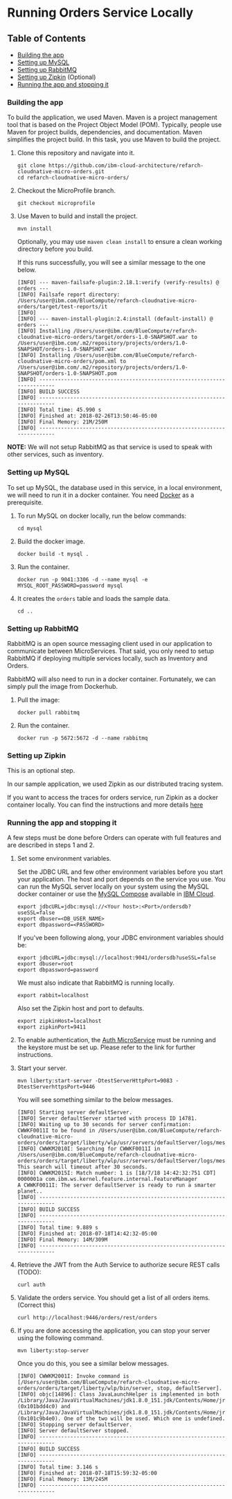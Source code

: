 # Running Orders Service Locally

## Table of Contents

* [Building the app](#building-the-app)
* [Setting up MySQL](#setting-up-mysql)
* [Setting up RabbitMQ](#setting-up-rabbitmq) 
* [Setting up Zipkin](#setting-up-zipkin) (Optional)
* [Running the app and stopping it](#running-the-app-and-stopping-it)

### Building the app

To build the application, we used Maven. Maven is a project management tool that is based on the Project Object Model (POM). 
Typically, people use Maven for project builds, dependencies, and documentation. Maven simplifies the project build. 
In this task, you use Maven to build the project.

1. Clone this repository and navigate into it.

   ```
   git clone https://github.com/ibm-cloud-architecture/refarch-cloudnative-micro-orders.git
   cd refarch-cloudnative-micro-orders/
   ```

2. Checkout the MicroProfile branch.

   ```
   git checkout microprofile
   ```

3. Use Maven to build and install the project.

   ```
   mvn install
   ```
   
   Optionally, you may use `maven clean install` to ensure a clean working directory before you build.
   
   If this runs successfully, you will see a similar message to the one below. 
   
    ```
    [INFO] --- maven-failsafe-plugin:2.18.1:verify (verify-results) @ orders ---
    [INFO] Failsafe report directory: /Users/user@ibm.com/BlueCompute/refarch-cloudnative-micro-orders/target/test-reports/it
    [INFO] 
    [INFO] --- maven-install-plugin:2.4:install (default-install) @ orders ---
    [INFO] Installing /Users/user@ibm.com/BlueCompute/refarch-cloudnative-micro-orders/target/orders-1.0-SNAPSHOT.war to /Users/user@ibm.com/.m2/repository/projects/orders/1.0-SNAPSHOT/orders-1.0-SNAPSHOT.war
    [INFO] Installing /Users/user@ibm.com/BlueCompute/refarch-cloudnative-micro-orders/pom.xml to /Users/user@ibm.com/.m2/repository/projects/orders/1.0-SNAPSHOT/orders-1.0-SNAPSHOT.pom
    [INFO] ------------------------------------------------------------------------
    [INFO] BUILD SUCCESS
    [INFO] ------------------------------------------------------------------------
    [INFO] Total time: 45.990 s
    [INFO] Finished at: 2018-02-26T13:50:46-05:00
    [INFO] Final Memory: 21M/250M
    [INFO] ------------------------------------------------------------------------
    ```

**NOTE:** We will not setup RabbitMQ as that service is used to speak with other services, such as inventory.

### Setting up MySQL

To set up MySQL, the database used in this service, in a local environment, we will need to run it in a docker container. 
You need [Docker](https://www.docker.com/) as a prerequisite.

1. To run MySQL on docker locally, run the below commands:

    ```
    cd mysql
    ```

2. Build the docker image.

    ```
    docker build -t mysql .
    ```

3. Run the container.

    ```
    docker run -p 9041:3306 -d --name mysql -e MYSQL_ROOT_PASSWORD=password mysql
    ```


4. It creates the `orders` table and loads the sample data.

    ```
    cd ..
    ```

### Setting up RabbitMQ

RabbitMQ is an open source messaging client used in our application to communicate between MicroServices. That said,
you only need to setup RabbitMQ if deploying multiple services locally, such as Inventory and Orders.

RabbitMQ will also need to run in a docker container. Fortunately, we can simply pull the image from Dockerhub.

1. Pull the image:

    ```
    docker pull rabbitmq
    ```
    
2. Run the container.

    ```
    docker run -p 5672:5672 -d --name rabbitmq
    ```


### Setting up Zipkin 

This is an optional step.

In our sample application, we used Zipkin as our distributed tracing system.

If you want to access the traces for orders service, run Zipkin as a docker container locally. 
You can find the instructions and more details 
[here](https://github.com/ibm-cloud-architecture/refarch-cloudnative-kubernetes/blob/microprofile/Zipkin/README.md)


### Running the app and stopping it

A few steps must be done before Orders can operate with full features and are described in steps 1 and 2.


1. Set some environment variables.

    Set the JDBC URL and few other environment variables before you start your application. The host and port depends 
    on the service you use. You can run the MySQL server locally on your system using the MySQL docker container or use 
    the [MySQL Compose](https://www.ibm.com/cloud/compose/mysql) available in [IBM Cloud](https://www.ibm.com/cloud/).
    
    ```
    export jdbcURL=jdbc:mysql://<Your host>:<Port>/ordersdb?useSSL=false
    export dbuser=<DB_USER_NAME>
    export dbpassword=<PASSWORD>
    ```
    
    If you've been following along, your JDBC environment variables should be:
        
    ```
    export jdbcURL=jdbc:mysql://localhost:9041/ordersdb?useSSL=false
    export dbuser=root
    export dbpassword=password
    ```
    
    We must also indicate that RabbitMQ is running locally.
    ```
    export rabbit=localhost
    ```
    
    Also set the Zipkin host and port to defaults.
    
    ```
    export zipkinHost=localhost
    export zipkinPort=9411
    ``` 
    
2. To enable authentication, the [Auth MicroService](https://github.com/ibm-cloud-architecture/refarch-cloudnative-auth/tree/microprofile) 
must be running and the keystore must be set up. Please refer to the link for further instructions.

1. Start your server.

    ```
    mvn liberty:start-server -DtestServerHttpPort=9083 -DtestServerhttpsPort=9446
    ```

    You will see something similar to the below messages.

    ```
    [INFO] Starting server defaultServer.
    [INFO] Server defaultServer started with process ID 14781.
    [INFO] Waiting up to 30 seconds for server confirmation:  CWWKF0011I to be found in /Users/user@ibm.com/BlueCompute/refarch-cloudnative-micro-orders/orders/target/liberty/wlp/usr/servers/defaultServer/logs/messages.log
    [INFO] CWWKM2010I: Searching for CWWKF0011I in /Users/user@ibm.com/BlueCompute/refarch-cloudnative-micro-orders/orders/target/liberty/wlp/usr/servers/defaultServer/logs/messages.log. This search will timeout after 30 seconds.
    [INFO] CWWKM2015I: Match number: 1 is [18/7/18 14:42:32:751 CDT] 0000001a com.ibm.ws.kernel.feature.internal.FeatureManager            A CWWKF0011I: The server defaultServer is ready to run a smarter planet..
    [INFO] ------------------------------------------------------------------------
    [INFO] BUILD SUCCESS
    [INFO] ------------------------------------------------------------------------
    [INFO] Total time: 9.889 s
    [INFO] Finished at: 2018-07-18T14:42:32-05:00
    [INFO] Final Memory: 14M/309M
    [INFO] ------------------------------------------------------------------------
    ```

2. Retrieve the JWT from the Auth Service to authorize secure REST calls (TODO):
    ```
    curl auth
    ```

2. Validate the orders service. You should get a list of all orders items. (Correct this)
    ```
    curl http://localhost:9446/orders/rest/orders
    ```

3. If you are done accessing the application, you can stop your server using the following command.

    ```
    mvn liberty:stop-server
    ```
    
    Once you do this, you see a similar below messages.

    ```
    [INFO] CWWKM2001I: Invoke command is [/Users/user@ibm.com/BlueCompute/refarch-cloudnative-micro-orders/orders/target/liberty/wlp/bin/server, stop, defaultServer].
    [INFO] objc[14896]: Class JavaLaunchHelper is implemented in both /Library/Java/JavaVirtualMachines/jdk1.8.0_151.jdk/Contents/Home/jre/bin/java (0x101bdd4c0) and /Library/Java/JavaVirtualMachines/jdk1.8.0_151.jdk/Contents/Home/jre/lib/libinstrument.dylib (0x101c9b4e0). One of the two will be used. Which one is undefined.
    [INFO] Stopping server defaultServer.
    [INFO] Server defaultServer stopped.
    [INFO] ------------------------------------------------------------------------
    [INFO] BUILD SUCCESS
    [INFO] ------------------------------------------------------------------------
    [INFO] Total time: 3.146 s
    [INFO] Finished at: 2018-07-18T15:59:32-05:00
    [INFO] Final Memory: 13M/245M
    [INFO] ------------------------------------------------------------------------
    ```